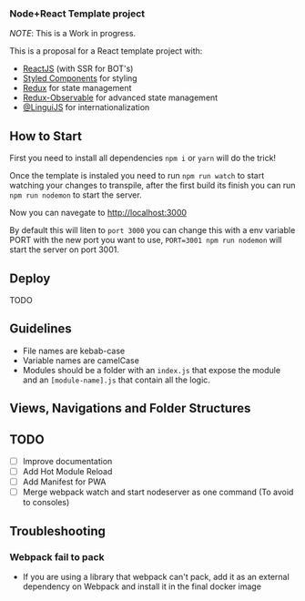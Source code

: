### Node+React Template project

*NOTE*: This is a Work in progress.

This is a proposal for a React template project with:

- [ReactJS](https://reactjs.org/) (with SSR for BOT's)
- [Styled Components](https://styled-components.com/) for styling
- [Redux](https://redux.js.org/) for state management
- [Redux-Observable](https://redux-observable.js.org/) for advanced state management
- [@LinguiJS](https://lingui.js.org/) for internationalization 

## How to Start

First you need to install all dependencies `npm i` or `yarn` will do the trick!

Once the template is instaled you need to run `npm run watch` to start watching your changes to transpile, after the first build its finish you can run `npm run nodemon` to start the server.

Now you can navegate to [http://localhost:3000](http://localhost:3000)

By default this will liten to `port 3000` you can change this with a env variable PORT with the new port you want to use, `PORT=3001 npm run nodemon` will start the server on port 3001.

## Deploy

TODO

## Guidelines

- File names are kebab-case
- Variable names are camelCase
- Modules should be a folder with an `index.js` that expose the module and an `[module-name].js` that contain all the logic.

## Views, Navigations and Folder Structures



## TODO

- [ ] Improve documentation
- [ ] Add Hot Module Reload
- [ ] Add Manifest for PWA
- [ ] Merge webpack watch and start nodeserver as one command (To avoid to consoles)

## Troubleshooting

### Webpack fail to pack

- If you are using a library that webpack can't pack, add it as an external dependency on Webpack and install it in the final docker image